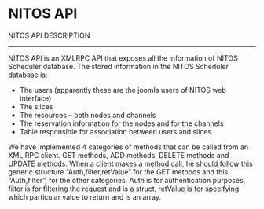 NITOS API
===============
NITOS API DESCRIPTION
___________________________

NITOS API is an XMLRPC API that exposes all the information of NITOS Scheduler database.
The stored information in the NITOS Scheduler database is:
  - The users (apparently these are the joomla users of NITOS web interface)
  - The slices
  - The resources – both nodes and channels
  - The reservation information for the nodes and for the channels
  - Table responsible for association between users and slices

We have implemented 4 categories of methods that can be called from an XML RPC client. 
GET methods, ADD methods, DELETE methods and UPDATE methods. When a client makes a method call, he should follow 
this generic structure “Auth,filter,retValue” for the GET methods and 
this “Auth,filter”, for the other categories. Auth is for authentication purposes, filter is for filtering the request 
and is a struct, retValue is for specifying which particular value to return and is an array.
